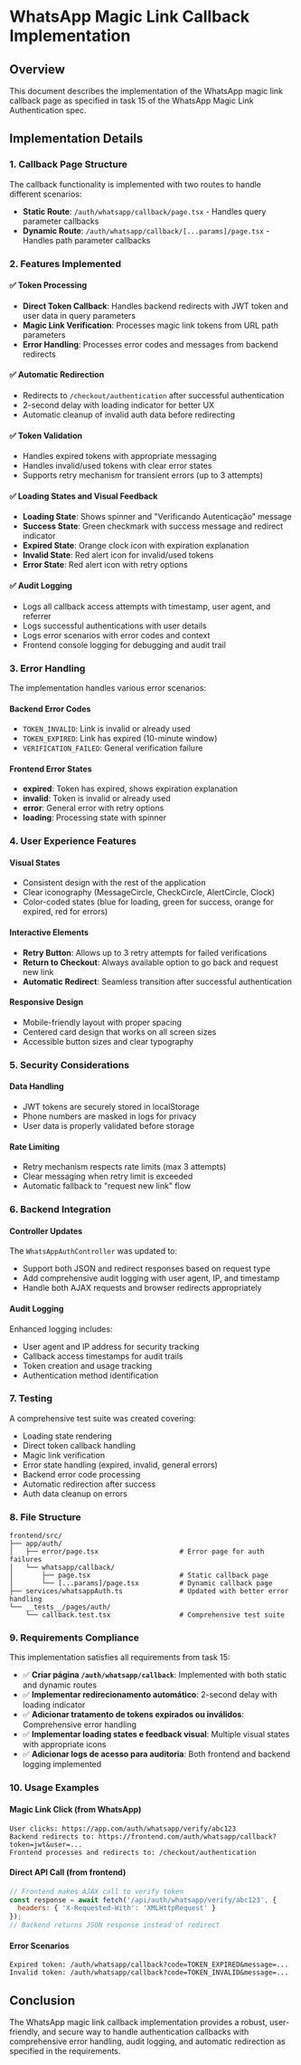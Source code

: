 # WhatsApp Magic Link Callback Implementation

## Overview

This document describes the implementation of the WhatsApp magic link callback page as specified in task 15 of the WhatsApp Magic Link Authentication spec.

## Implementation Details

### 1. Callback Page Structure

The callback functionality is implemented with two routes to handle different scenarios:

- **Static Route**: `/auth/whatsapp/callback/page.tsx` - Handles query parameter callbacks
- **Dynamic Route**: `/auth/whatsapp/callback/[...params]/page.tsx` - Handles path parameter callbacks

### 2. Features Implemented

#### ✅ Token Processing
- **Direct Token Callback**: Handles backend redirects with JWT token and user data in query parameters
- **Magic Link Verification**: Processes magic link tokens from URL path parameters
- **Error Handling**: Processes error codes and messages from backend redirects

#### ✅ Automatic Redirection
- Redirects to `/checkout/authentication` after successful authentication
- 2-second delay with loading indicator for better UX
- Automatic cleanup of invalid auth data before redirecting

#### ✅ Token Validation
- Handles expired tokens with appropriate messaging
- Handles invalid/used tokens with clear error states
- Supports retry mechanism for transient errors (up to 3 attempts)

#### ✅ Loading States and Visual Feedback
- **Loading State**: Shows spinner and "Verificando Autenticação" message
- **Success State**: Green checkmark with success message and redirect indicator
- **Expired State**: Orange clock icon with expiration explanation
- **Invalid State**: Red alert icon for invalid/used tokens
- **Error State**: Red alert icon with retry options

#### ✅ Audit Logging
- Logs all callback access attempts with timestamp, user agent, and referrer
- Logs successful authentications with user details
- Logs error scenarios with error codes and context
- Frontend console logging for debugging and audit trail

### 3. Error Handling

The implementation handles various error scenarios:

#### Backend Error Codes
- `TOKEN_INVALID`: Link is invalid or already used
- `TOKEN_EXPIRED`: Link has expired (10-minute window)
- `VERIFICATION_FAILED`: General verification failure

#### Frontend Error States
- **expired**: Token has expired, shows expiration explanation
- **invalid**: Token is invalid or already used
- **error**: General error with retry options
- **loading**: Processing state with spinner

### 4. User Experience Features

#### Visual States
- Consistent design with the rest of the application
- Clear iconography (MessageCircle, CheckCircle, AlertCircle, Clock)
- Color-coded states (blue for loading, green for success, orange for expired, red for errors)

#### Interactive Elements
- **Retry Button**: Allows up to 3 retry attempts for failed verifications
- **Return to Checkout**: Always available option to go back and request new link
- **Automatic Redirect**: Seamless transition after successful authentication

#### Responsive Design
- Mobile-friendly layout with proper spacing
- Centered card design that works on all screen sizes
- Accessible button sizes and clear typography

### 5. Security Considerations

#### Data Handling
- JWT tokens are securely stored in localStorage
- Phone numbers are masked in logs for privacy
- User data is properly validated before storage

#### Rate Limiting
- Retry mechanism respects rate limits (max 3 attempts)
- Clear messaging when retry limit is exceeded
- Automatic fallback to "request new link" flow

### 6. Backend Integration

#### Controller Updates
The `WhatsAppAuthController` was updated to:
- Support both JSON and redirect responses based on request type
- Add comprehensive audit logging with user agent, IP, and timestamp
- Handle both AJAX requests and browser redirects appropriately

#### Audit Logging
Enhanced logging includes:
- User agent and IP address for security tracking
- Callback access timestamps for audit trails
- Token creation and usage tracking
- Authentication method identification

### 7. Testing

A comprehensive test suite was created covering:
- Loading state rendering
- Direct token callback handling
- Magic link verification
- Error state handling (expired, invalid, general errors)
- Backend error code processing
- Automatic redirection after success
- Auth data cleanup on errors

### 8. File Structure

```
frontend/src/
├── app/auth/
│   ├── error/page.tsx                    # Error page for auth failures
│   └── whatsapp/callback/
│       ├── page.tsx                      # Static callback page
│       └── [...params]/page.tsx          # Dynamic callback page
├── services/whatsappAuth.ts              # Updated with better error handling
└── __tests__/pages/auth/
    └── callback.test.tsx                 # Comprehensive test suite
```

### 9. Requirements Compliance

This implementation satisfies all requirements from task 15:

- ✅ **Criar página `/auth/whatsapp/callback`**: Implemented with both static and dynamic routes
- ✅ **Implementar redirecionamento automático**: 2-second delay with loading indicator
- ✅ **Adicionar tratamento de tokens expirados ou inválidos**: Comprehensive error handling
- ✅ **Implementar loading states e feedback visual**: Multiple visual states with appropriate icons
- ✅ **Adicionar logs de acesso para auditoria**: Both frontend and backend logging implemented

### 10. Usage Examples

#### Magic Link Click (from WhatsApp)
```
User clicks: https://app.com/auth/whatsapp/verify/abc123
Backend redirects to: https://frontend.com/auth/whatsapp/callback?token=jwt&user=...
Frontend processes and redirects to: /checkout/authentication
```

#### Direct API Call (from frontend)
```javascript
// Frontend makes AJAX call to verify token
const response = await fetch('/api/auth/whatsapp/verify/abc123', {
  headers: { 'X-Requested-With': 'XMLHttpRequest' }
});
// Backend returns JSON response instead of redirect
```

#### Error Scenarios
```
Expired token: /auth/whatsapp/callback?code=TOKEN_EXPIRED&message=...
Invalid token: /auth/whatsapp/callback?code=TOKEN_INVALID&message=...
```

## Conclusion

The WhatsApp magic link callback implementation provides a robust, user-friendly, and secure way to handle authentication callbacks with comprehensive error handling, audit logging, and automatic redirection as specified in the requirements.